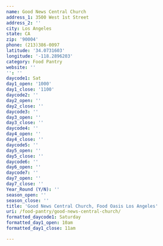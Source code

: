 ```yaml
---
name: Good News Central Church
address_1: 3500 West 1st Street
address_2: ''
city: Los Angeles
state: CA
zip: '90004'
phone: (213)386-0097
latitude: '34.0731603'
longitude: '-118.2896203'
category: Food Pantry
website: ''
'': ''
daycode1: Sat
day1_open: '1000'
day1_close: '1100'
daycode2: ''
day2_open: ''
day2_close: ''
daycode3: ''
day3_open: ''
day3_close: ''
daycode4: ''
day4_open: ''
day4_close: ''
daycode5: ''
day5_open: ''
day5_close: ''
daycode6: ''
day6_open: ''
daycode7: ''
day7_open: ''
day7_close: ''
Year_Round (Y/N): ''
season_open: ''
season_close: ''
title: 'Good News Central Church, Food Oasis Los Angeles'
uri: /food-pantry/good-news-central-church/
formatted_daycode1: Saturday
formatted_day1_open: 10am
formatted_day1_close: 11am

---
```


